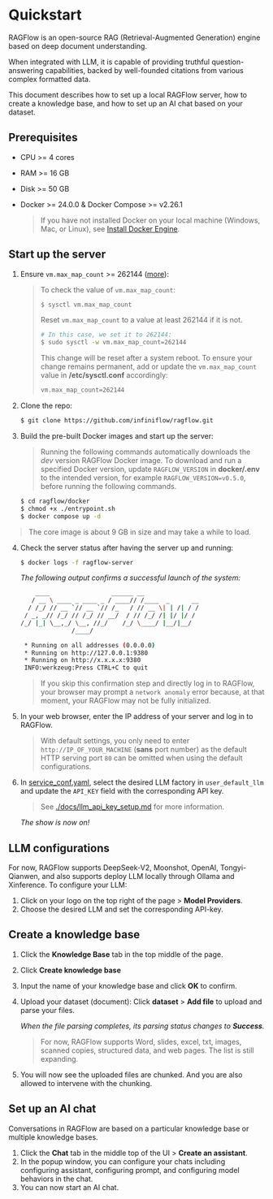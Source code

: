 # Quickstart

RAGFlow is an open-source RAG (Retrieval-Augmented Generation) engine based on deep document understanding.

When integrated with LLM, it is capable of providing truthful question-answering capabilities, backed by well-founded citations from various complex formatted data.

This document describes how to set up a local RAGFlow server, how to create a knowledge base, and how to set up an AI chat based on your dataset. 

## Prerequisites

- CPU >= 4 cores

- RAM >= 16 GB

- Disk >= 50 GB

- Docker >= 24.0.0 & Docker Compose >= v2.26.1

  > If you have not installed Docker on your local machine (Windows, Mac, or Linux), see [Install Docker Engine](https://docs.docker.com/engine/install/).

## Start up the server

1. Ensure `vm.max_map_count` >= 262144 ([more](./docs/max_map_count.md)):

   > To check the value of `vm.max_map_count`:
   >
   > ```bash
   > $ sysctl vm.max_map_count
   > ```
   >
   > Reset `vm.max_map_count` to a value at least 262144 if it is not.
   >
   > ```bash
   > # In this case, we set it to 262144:
   > $ sudo sysctl -w vm.max_map_count=262144
   > ```
   >
   > This change will be reset after a system reboot. To ensure your change remains permanent, add or update the `vm.max_map_count` value in **/etc/sysctl.conf** accordingly:
   >
   > ```bash
   > vm.max_map_count=262144
   > ```

2. Clone the repo:

   ```bash
   $ git clone https://github.com/infiniflow/ragflow.git
   ```

3. Build the pre-built Docker images and start up the server:

   > Running the following commands automatically downloads the *dev* version RAGFlow Docker image. To download and run a specified Docker version, update `RAGFLOW_VERSION` in **docker/.env** to the intended version, for example `RAGFLOW_VERSION=v0.5.0`, before running the following commands.

   ```bash
   $ cd ragflow/docker
   $ chmod +x ./entrypoint.sh
   $ docker compose up -d
   ```

> The core image is about 9 GB in size and may take a while to load.

4. Check the server status after having the server up and running:

   ```bash
   $ docker logs -f ragflow-server
   ```

   _The following output confirms a successful launch of the system:_

   ```bash
       ____                 ______ __
      / __ \ ____ _ ____ _ / ____// /____  _      __
     / /_/ // __ `// __ `// /_   / // __ \| | /| / /
    / _, _// /_/ // /_/ // __/  / // /_/ /| |/ |/ /
   /_/ |_| \__,_/ \__, //_/    /_/ \____/ |__/|__/
                 /____/
   
    * Running on all addresses (0.0.0.0)
    * Running on http://127.0.0.1:9380
    * Running on http://x.x.x.x:9380
    INFO:werkzeug:Press CTRL+C to quit
   ```

   > If you skip this confirmation step and directly log in to RAGFlow, your browser may prompt a `network anomaly` error because, at that moment, your RAGFlow may not be fully initialized.  

5. In your web browser, enter the IP address of your server and log in to RAGFlow.

   > With default settings, you only need to enter `http://IP_OF_YOUR_MACHINE` (**sans** port number) as the default HTTP serving port `80` can be omitted when using the default configurations.

6. In [service_conf.yaml](./docker/service_conf.yaml), select the desired LLM factory in `user_default_llm` and update the `API_KEY` field with the corresponding API key.

   > See [./docs/llm_api_key_setup.md](./docs/llm_api_key_setup.md) for more information.

   _The show is now on!_

## LLM configurations

For now, RAGFlow supports DeepSeek-V2, Moonshot, OpenAI, Tongyi-Qianwen, and also supports deploy LLM locally through Ollama and Xinference. To configure your LLM:

1. Click on your logo on the top right of the page > **Model Providers**.
2. Choose the desired LLM and set the corresponding API-key.

## Create a knowledge base

1. Click the **Knowledge Base** tab in the top middle of the page. 

2. Click **Create knowledge base** 

3. Input the name of your knowledge base and click **OK** to confirm.

4. Upload your dataset (document): Click **dataset** > **Add file** to upload and parse your files.

   _When the file parsing completes, its parsing status changes to **Success**._

   > For now, RAGFlow supports Word, slides, excel, txt, images, scanned copies, structured data, and web pages. The list is still expanding. 

5. You will now see the uploaded files are chunked. And you are also allowed to intervene with the chunking. 

## Set up an AI chat

Conversations in RAGFlow are based on a particular knowledge base or multiple knowledge bases.

1. Click the **Chat** tab in the middle top of the UI > **Create an assistant**.
2. In the popup window, you can configure your chats including configuring assistant, configuring prompt, and configuring model behaviors in the chat. 
3. You can now start an AI chat. 
